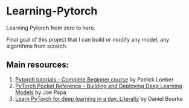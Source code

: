 # Learning-Pytorch
Learning Pytorch from zero to hero. 

Final goal of this project that I can build or modify any model, any algorithms from scratch.


## Main resources: 
1. [Pytorch tutorials - Complete Beginner course](https://www.youtube.com/playlist?list=PLqnslRFeH2UrcDBWF5mfPGpqQDSta6VK4) by Patrick Loeber
2. [PyTorch Pocket Reference - Building and Deploying Deep Learning Models](https://www.amazon.com/PyTorch-Pocket-Reference-Building-Deploying/dp/149209000X) by Joe Papa
3. [Learn PyTorch for deep learning in a day. Literally](https://youtu.be/Z_ikDlimN6A) by Daniel Bourke
